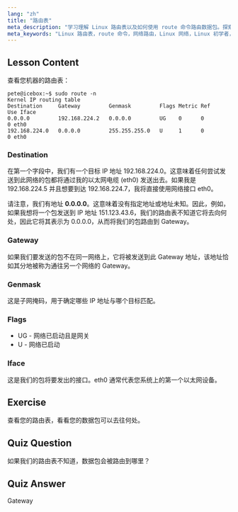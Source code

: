 ```yaml
---
lang: "zh"
title: "路由表"
meta_description: "学习理解 Linux 路由表以及如何使用 route 命令路由数据包。探索目标、网关和接口以掌握网络基础知识。"
meta_keywords: "Linux 路由表，route 命令，网络路由，Linux 网络，Linux 初学者，Linux 教程，网络指南"
---
```


## Lesson Content

查看您机器的路由表：

```plaintext
pete@icebox:~$ sudo route -n
Kernel IP routing table
Destination     Gateway         Genmask         Flags Metric Ref    Use Iface
0.0.0.0         192.168.224.2   0.0.0.0         UG    0      0        0 eth0
192.168.224.0   0.0.0.0         255.255.255.0   U     1      0        0 eth0
```

### Destination

在第一个字段中，我们有一个目标 IP 地址 192.168.224.0。这意味着任何尝试发送到此网络的包都将通过我的以太网电缆 (eth0) 发送出去。如果我是 192.168.224.5 并且想要到达 192.168.224.7，我将直接使用网络接口 eth0。

请注意，我们有地址 **0.0.0.0**。这意味着没有指定地址或地址未知。因此，例如，如果我想将一个包发送到 IP 地址 151.123.43.6，我们的路由表不知道它将去向何处，因此它将其表示为 0.0.0.0，从而将我们的包路由到 Gateway。

### Gateway

如果我们要发送的包不在同一网络上，它将被发送到此 Gateway 地址，该地址恰如其分地被称为通往另一个网络的 Gateway。

### Genmask

这是子网掩码，用于确定哪些 IP 地址与哪个目标匹配。

### Flags

- UG - 网络已启动且是网关
- U - 网络已启动

### Iface

这是我们的包将要发出的接口。eth0 通常代表您系统上的第一个以太网设备。

## Exercise

查看您的路由表，看看您的数据包可以去往何处。

## Quiz Question

如果我们的路由表不知道，数据包会被路由到哪里？

## Quiz Answer

Gateway
